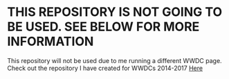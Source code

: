 # THIS REPOSITORY IS NOT GOING TO BE USED. SEE BELOW FOR MORE INFORMATION

This repository will not be used due to me running a different WWDC page. Check out the repository I have created for WWDCs 2014-2017 [Here](https://github.com/wwdc)
